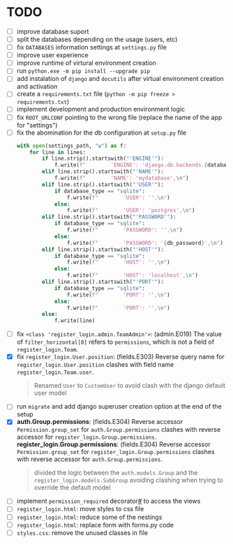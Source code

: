 # TODO

- [ ] improve database suport
- [ ] split the databases depending on the usage (users, etc)
- [ ] fix `DATABASES` information settings at `settings.py` file
- [ ] improve user experience
- [ ] improve runtime of virtural environment creation
- [ ] run `python.exe -m pip install --upgrade pip`
- [ ] add instalation of `django` and `docutils` after virtual environment creation and activation
- [ ] create a `requirements.txt` file (`python -m pip freeze > requirements.txt`)
- [ ] implement development and production environment logic
- [ ] fix `ROOT_URLCONF` pointing to the wrong file (replace the name of the app for "settings")
- [ ] fix the abomination for the db configuration at `setup.py` file
    ```python
    with open(settings_path, "w") as f:
        for line in lines:
            if line.strip().startswith("'ENGINE'"):
                f.write(f"        'ENGINE': 'django.db.backends.{database_type}',\n")
            elif line.strip().startswith("'NAME'"):
                f.write(f"        'NAME': 'mydatabase',\n")
            elif line.strip().startswith("'USER'"):
                if database_type == "sqlite":
                    f.write(f"        'USER': '',\n")
                else:
                    f.write(f"        'USER': 'postgres',\n")
            elif line.strip().startswith("'PASSWORD'"):
                if database_type == "sqlite":
                    f.write(f"        'PASSWORD': '',\n")
                else:
                    f.write(f"        'PASSWORD': '{db_password}',\n")
            elif line.strip().startswith("'HOST'"):
                if database_type == "sqlite":
                    f.write(f"        'HOST': '',\n")
                else:
                    f.write(f"        'HOST': 'localhost',\n")
            elif line.strip().startswith("'PORT'"):
                if database_type == "sqlite":
                    f.write(f"        'PORT': '',\n")
                else:
                    f.write(f"        'PORT': '',\n")
            else:
                f.write(line)
    ```
- [ ] fix `<class 'register_login.admin.TeamAdmin'>`: (admin.E019) The value of `filter_horizontal[0]` refers to `permissions`, which is not a field of `register_login.Team`.
- [x] fix  `register_login.User.position`: (fields.E303) Reverse query name for `register_login.User.position` clashes with field name `register_login.Team.user`.
    >    Renamed `User` to `CustomUser` to avoid clash with the django default user model
- [ ] run `migrate` and add django superuser creation option at the end of the setup
- [x] **auth.Group.permissions**: (fields.E304) Reverse accessor `Permission.group_set` for `auth.Group.permissions` clashes with reverse accessor for `register_login.Group.permissions`. **register_login.Group.permissions**: (fields.E304) Reverse accessor `Permission.group_set` for `register_login.Group.permissions` clashes with reverse accessor for `auth.Group.permissions`.
    >    divided the logic between the `auth.models.Group` and the `register_login.models.SubGroup` avoiding clashing when trying to override the default model  
- [ ] implement `permission_required` decorator[#](https://docs.djangoproject.com/en/5.0/topics/auth/default//#the-permission-required-decorator "Permalink to this headline") to access the views
- [ ] `register_login.html`: move styles to css file
- [ ] `register_login.html`: reduce some of the nestings
- [ ] `register_login.html`: replace form with forms.py code
- [ ] `styles.css`: remove the unused classes in file